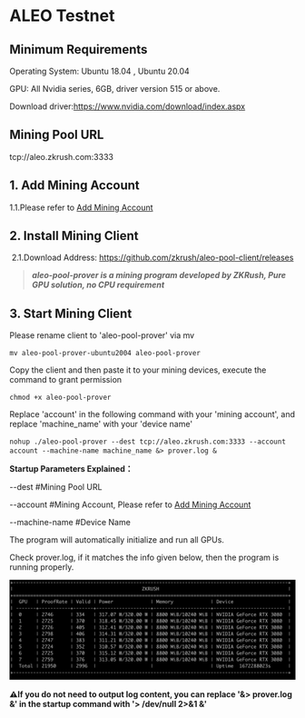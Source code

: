 # ALEO Testnet

## Minimum Requirements

Operating System: Ubuntu 18.04 , Ubuntu 20.04

GPU: All Nvidia series, 6GB, driver version 515 or above.

Download driver:https://www.nvidia.com/download/index.aspx



## Mining Pool URL

tcp://aleo.zkrush.com:3333



## 1. Add Mining Account

1.1.Please refer to  [Add Mining Account](/en/_document/miner_account?id=add-mining-account)



## 2. Install Mining Client

 2.1.Download Address: https://github.com/zkrush/aleo-pool-client/releases

> ***aleo-pool-prover is a mining program developed by ZKRush, Pure GPU solution, no CPU requirement***



## 3. Start Mining Client

Please rename client to 'aleo-pool-prover' via mv

```shell
mv aleo-pool-prover-ubuntu2004 aleo-pool-prover
```

Copy the client and then paste it to your mining devices, execute the command to grant permission

```shell
chmod +x aleo-pool-prover
```

Replace 'account' in the following command with your 'mining account', and replace 'machine_name' with your 'device name'

```shell
nohup ./aleo-pool-prover --dest tcp://aleo.zkrush.com:3333 --account account --machine-name machine_name &> prover.log &
```

**Startup Parameters Explained：**

--dest #Mining Pool URL

--account #Mining Account, Please refer to  [Add Mining Account](/en/_document/miner_account?id=add-mining-account)

--machine-name #Device Name

The program will automatically initialize and run all GPUs.

Check prover.log, if it matches the info given below, then the program is running properly.

![prover_log](../_media/prover_log.png)

**⚠️If you do not need to output log content, you can replace '&> prover.log &' in the startup command with '> /dev/null 2>&1 &'**







